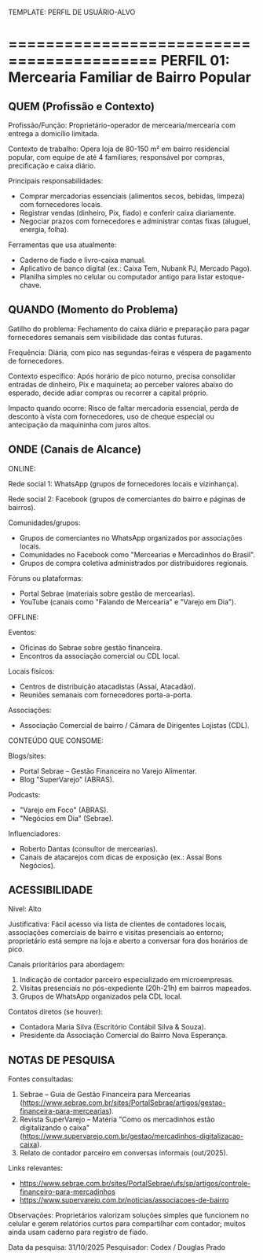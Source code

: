 TEMPLATE: PERFIL DE USUÁRIO-ALVO

==========================================
PERFIL 01: Mercearia Familiar de Bairro Popular
==========================================

QUEM (Profissão e Contexto)
------------------------------------------
Profissão/Função:
Proprietário-operador de mercearia/mercearia com entrega a domicílio limitada.

Contexto de trabalho:
Opera loja de 80-150 m² em bairro residencial popular, com equipe de até 4 familiares; responsável por compras, precificação e caixa diário.

Principais responsabilidades:
- Comprar mercadorias essenciais (alimentos secos, bebidas, limpeza) com fornecedores locais.
- Registrar vendas (dinheiro, Pix, fiado) e conferir caixa diariamente.
- Negociar prazos com fornecedores e administrar contas fixas (aluguel, energia, folha).

Ferramentas que usa atualmente:
- Caderno de fiado e livro-caixa manual.
- Aplicativo de banco digital (ex.: Caixa Tem, Nubank PJ, Mercado Pago).
- Planilha simples no celular ou computador antigo para listar estoque-chave.


QUANDO (Momento do Problema)
------------------------------------------
Gatilho do problema:
Fechamento do caixa diário e preparação para pagar fornecedores semanais sem visibilidade das contas futuras.

Frequência:
Diária, com pico nas segundas-feiras e véspera de pagamento de fornecedores.

Contexto específico:
Após horário de pico noturno, precisa consolidar entradas de dinheiro, Pix e maquineta; ao perceber valores abaixo do esperado, decide adiar compras ou recorrer a capital próprio.

Impacto quando ocorre:
Risco de faltar mercadoria essencial, perda de desconto à vista com fornecedores, uso de cheque especial ou antecipação da maquininha com juros altos.


ONDE (Canais de Alcance)
------------------------------------------

ONLINE:

Rede social 1:
WhatsApp (grupos de fornecedores locais e vizinhança).

Rede social 2:
Facebook (grupos de comerciantes do bairro e páginas de bairros).

Comunidades/grupos:
- Grupos de comerciantes no WhatsApp organizados por associações locais.
- Comunidades no Facebook como "Mercearias e Mercadinhos do Brasil".
- Grupos de compra coletiva administrados por distribuidores regionais.

Fóruns ou plataformas:
- Portal Sebrae (materiais sobre gestão de mercearias).
- YouTube (canais como "Falando de Mercearia" e "Varejo em Dia").


OFFLINE:

Eventos:
- Oficinas do Sebrae sobre gestão financeira.
- Encontros da associação comercial ou CDL local.

Locais físicos:
- Centros de distribuição atacadistas (Assaí, Atacadão).
- Reuniões semanais com fornecedores porta-a-porta.

Associações:
- Associação Comercial de bairro / Câmara de Dirigentes Lojistas (CDL).


CONTEÚDO QUE CONSOME:

Blogs/sites:
- Portal Sebrae – Gestão Financeira no Varejo Alimentar.
- Blog "SuperVarejo" (ABRAS).

Podcasts:
- "Varejo em Foco" (ABRAS).
- "Negócios em Dia" (Sebrae).

Influenciadores:
- Roberto Dantas (consultor de mercearias).
- Canais de atacarejos com dicas de exposição (ex.: Assaí Bons Negócios).


ACESSIBILIDADE
------------------------------------------
Nível: Alto

Justificativa:
Fácil acesso via lista de clientes de contadores locais, associações comerciais de bairro e visitas presenciais ao entorno; proprietário está sempre na loja e aberto a conversar fora dos horários de pico.

Canais prioritários para abordagem:
1. Indicação de contador parceiro especializado em microempresas.
2. Visitas presenciais no pós-expediente (20h-21h) em bairros mapeados.
3. Grupos de WhatsApp organizados pela CDL local.

Contatos diretos (se houver):
- Contadora Maria Silva (Escritório Contábil Silva & Souza).
- Presidente da Associação Comercial do Bairro Nova Esperança.


NOTAS DE PESQUISA
------------------------------------------
Fontes consultadas:
1. Sebrae – Guia de Gestão Financeira para Mercearias (https://www.sebrae.com.br/sites/PortalSebrae/artigos/gestao-financeira-para-mercearias).
2. Revista SuperVarejo – Matéria "Como os mercadinhos estão digitalizando o caixa" (https://www.supervarejo.com.br/gestao/mercadinhos-digitalizacao-caixa).
3. Relato de contador parceiro em conversas informais (out/2025).

Links relevantes:
- https://www.sebrae.com.br/sites/PortalSebrae/ufs/sp/artigos/controle-financeiro-para-mercadinhos
- https://www.supervarejo.com.br/noticias/associacoes-de-bairro

Observações:
Proprietários valorizam soluções simples que funcionem no celular e gerem relatórios curtos para compartilhar com contador; muitos ainda usam caderno para registro de fiado.

Data da pesquisa: 31/10/2025
Pesquisador: Codex / Douglas Prado
